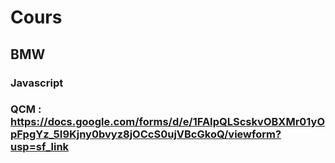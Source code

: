 # Cours
## BMW
### Javascript
### QCM : https://docs.google.com/forms/d/e/1FAIpQLScskvOBXMr01yOpFpgYz_5I9Kjny0bvyz8jOCcS0ujVBcGkoQ/viewform?usp=sf_link
